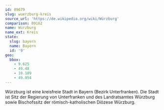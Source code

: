 ```yaml
---
id: 09679
slug: wuerzburg-kreis
source_url: 'https://de.wikipedia.org/wiki/Würzburg'
comparison: 09162
name: Würzburg
name_ext: Kreis
state:
  slug: bayern
  name: Bayern
  id: '9'
geo:
  bbox:
    - 9.625
    - 49.48
    - 10.189
    - 49.954
---
```


Würzburg ist eine kreisfreie Stadt in Bayern (Bezirk Unterfranken). Die Stadt ist Sitz der Regierung von Unterfranken und des Landratsamtes Würzburg sowie Bischofssitz der römisch-katholischen Diözese Würzburg.
